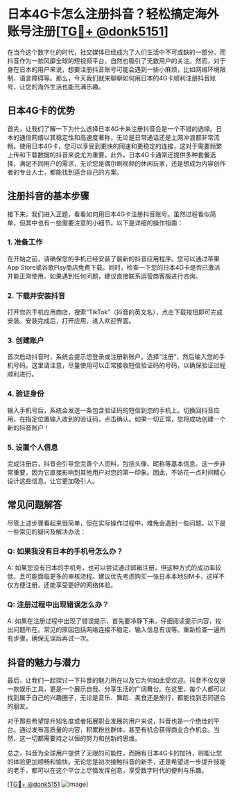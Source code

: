 # 日本4G卡怎么注册抖音？轻松搞定海外账号注册[[TG💪+ @donk5151](https://t.me/s/donk5151)]

在当今这个数字化的时代，社交媒体已经成为了人们生活中不可或缺的一部分。而抖音作为一款风靡全球的短视频平台，自然也吸引了无数用户的关注。然而，对于身在日本的用户来说，想要注册抖音账号可能会遇到一些小麻烦，比如网络环境限制、语言障碍等。那么，今天我们就来聊聊如何用日本的4G卡顺利注册抖音账号，让您的海外生活也能充满乐趣。

## 日本4G卡的优势

首先，让我们了解一下为什么选择日本4G卡来注册抖音会是一个不错的选择。日本的通信网络以其稳定性和高速度著称，无论是日常通话还是上网冲浪都非常流畅。使用日本4G卡，您可以享受到更快的网速和更稳定的连接，这对于需要频繁上传和下载数据的抖音来说尤为重要。此外，日本4G卡通常还提供多种套餐选择，满足不同用户的需求，无论您是偶尔刷视频的休闲玩家，还是想成为内容创作者的专业人士，都能找到适合自己的方案。

## 注册抖音的基本步骤

接下来，我们进入正题，看看如何用日本4G卡注册抖音账号。虽然过程看似简单，但其中也有一些需要注意的小细节。以下是详细的操作指南：

### 1. 准备工作

在开始之前，请确保您的手机已经安装了最新的抖音应用程序。您可以通过苹果App Store或谷歌Play商店免费下载。同时，检查一下您的日本4G卡是否已激活并能正常使用。如果遇到任何问题，建议直接联系运营商客服进行咨询。

### 2. 下载并安装抖音

打开您的手机应用商店，搜索“TikTok”（抖音的英文名），点击下载按钮即可完成安装。安装完成后，打开应用，进入欢迎界面。

### 3. 创建账户

首次启动抖音时，系统会提示您登录或注册新账户。选择“注册”，然后输入您的手机号码。这里请注意，尽量使用可以正常接收短信验证码的号码，以确保验证过程顺利进行。

### 4. 验证身份

输入手机号后，系统会发送一条包含验证码的短信到您的手机上。切换回抖音应用，在指定位置输入收到的验证码，点击确认。如果一切正常，您将成功创建一个新的抖音账户！

### 5. 设置个人信息

完成注册后，抖音会引导您完善个人资料，包括头像、昵称等基本信息。这一步非常重要，因为它直接影响到其他用户对您的第一印象。因此，不妨花一点时间精心设计这些信息，让它更加吸引人。

## 常见问题解答

尽管上述步骤看起来很简单，但在实际操作过程中，难免会遇到一些问题。以下是一些常见的疑问及解决办法：

### Q: 如果我没有日本的手机号怎么办？
A: 如果您没有日本的手机号，也可以尝试通过邮箱注册，但这种方式的成功率较低，且可能面临更多的审核流程。建议优先考虑购买一张日本本地SIM卡，这样不仅方便注册，还能享受更好的网络体验。

### Q: 注册过程中出现错误怎么办？
A: 如果在注册过程中出现了错误提示，首先要冷静下来，仔细阅读提示内容，找出问题所在。常见的原因包括网络连接不稳定、输入信息有误等。重新检查一遍所有步骤，确保无误后再试一次。

## 抖音的魅力与潜力

最后，让我们一起探讨一下抖音的魅力所在以及它为何如此受欢迎。抖音不仅仅是一款娱乐工具，更是一个展示自我、分享生活的广阔舞台。在这里，每个人都可以找到属于自己的兴趣圈子，无论是音乐、舞蹈、美食还是旅行，都能找到志同道合的朋友。

对于那些希望提升知名度或者拓展职业发展的用户来说，抖音也是一个绝佳的平台。通过发布高质量的内容，积累粉丝群体，甚至有机会获得商业合作机会。当然，这一切都需要持之以恒的努力和创新的思维。

总之，抖音为全球用户提供了无限的可能性，而拥有日本4G卡的加持，则能让您的体验更加顺畅和愉快。无论您是初次接触抖音的新手，还是希望进一步提升技能的老手，都可以在这个平台上尽情发挥创意，享受数字时代的便利与乐趣。

[[TG💪+ @donk5151](https://t.me/s/donk5151) ![Image](https://i.postimg.cc/rwNCRYN7/Snipaste-2025-04-30-17-27-05.png)]
